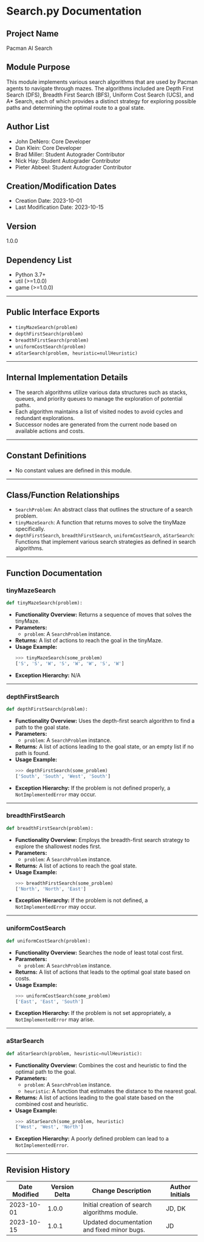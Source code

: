 # Search.py Documentation

## Project Name
Pacman AI Search

## Module Purpose
This module implements various search algorithms that are used by Pacman agents to navigate through mazes. The algorithms included are Depth First Search (DFS), Breadth First Search (BFS), Uniform Cost Search (UCS), and A* Search, each of which provides a distinct strategy for exploring possible paths and determining the optimal route to a goal state.

## Author List
- John DeNero: Core Developer
- Dan Klein: Core Developer
- Brad Miller: Student Autograder Contributor
- Nick Hay: Student Autograder Contributor
- Pieter Abbeel: Student Autograder Contributor

## Creation/Modification Dates
- Creation Date: 2023-10-01
- Last Modification Date: 2023-10-15

## Version
1.0.0

## Dependency List
- Python 3.7+
- util (>=1.0.0)
- game (>=1.0.0)

---

## Public Interface Exports
- `tinyMazeSearch(problem)`
- `depthFirstSearch(problem)`
- `breadthFirstSearch(problem)`
- `uniformCostSearch(problem)`
- `aStarSearch(problem, heuristic=nullHeuristic)`

---

## Internal Implementation Details
- The search algorithms utilize various data structures such as stacks, queues, and priority queues to manage the exploration of potential paths.
- Each algorithm maintains a list of visited nodes to avoid cycles and redundant explorations.
- Successor nodes are generated from the current node based on available actions and costs.

---

## Constant Definitions
- No constant values are defined in this module.

---

## Class/Function Relationships
- `SearchProblem`: An abstract class that outlines the structure of a search problem.
- `tinyMazeSearch`: A function that returns moves to solve the tinyMaze specifically.
- `depthFirstSearch`, `breadthFirstSearch`, `uniformCostSearch`, `aStarSearch`: Functions that implement various search strategies as defined in search algorithms.

---

## Function Documentation

### tinyMazeSearch
```python
def tinyMazeSearch(problem):
```
- **Functionality Overview:** Returns a sequence of moves that solves the tinyMaze. 
- **Parameters:**
    - `problem`: A `SearchProblem` instance.
- **Returns:** A list of actions to reach the goal in the tinyMaze.
- **Usage Example:**
    ```python
    >>> tinyMazeSearch(some_problem)
    ['S', 'S', 'W', 'S', 'W', 'W', 'S', 'W']
    ```
- **Exception Hierarchy:** N/A

---

### depthFirstSearch
```python
def depthFirstSearch(problem):
```
- **Functionality Overview:** Uses the depth-first search algorithm to find a path to the goal state.
- **Parameters:**
    - `problem`: A `SearchProblem` instance.
- **Returns:** A list of actions leading to the goal state, or an empty list if no path is found.
- **Usage Example:**
    ```python
    >>> depthFirstSearch(some_problem)
    ['South', 'South', 'West', 'South']
    ```
- **Exception Hierarchy:** If the problem is not defined properly, a `NotImplementedError` may occur.

---

### breadthFirstSearch
```python
def breadthFirstSearch(problem):
```
- **Functionality Overview:** Employs the breadth-first search strategy to explore the shallowest nodes first.
- **Parameters:**
    - `problem`: A `SearchProblem` instance.
- **Returns:** A list of actions to reach the goal state.
- **Usage Example:**
    ```python
    >>> breadthFirstSearch(some_problem)
    ['North', 'North', 'East']
    ```
- **Exception Hierarchy:** If the problem is not defined, a `NotImplementedError` may occur.

---

### uniformCostSearch
```python
def uniformCostSearch(problem):
```
- **Functionality Overview:** Searches the node of least total cost first.
- **Parameters:**
    - `problem`: A `SearchProblem` instance.
- **Returns:** A list of actions that leads to the optimal goal state based on costs.
- **Usage Example:**
    ```python
    >>> uniformCostSearch(some_problem)
    ['East', 'East', 'South']
    ```
- **Exception Hierarchy:** If the problem is not set appropriately, a `NotImplementedError` may arise.

---

### aStarSearch
```python
def aStarSearch(problem, heuristic=nullHeuristic):
```
- **Functionality Overview:** Combines the cost and heuristic to find the optimal path to the goal.
- **Parameters:**
    - `problem`: A `SearchProblem` instance.
    - `heuristic`: A function that estimates the distance to the nearest goal.
- **Returns:** A list of actions leading to the goal state based on the combined cost and heuristic.
- **Usage Example:**
    ```python
    >>> aStarSearch(some_problem, heuristic)
    ['West', 'West', 'North']
    ```
- **Exception Hierarchy:** A poorly defined problem can lead to a `NotImplementedError`.

---

## Revision History

| Date Modified   | Version Delta | Change Description                                | Author Initials |
|------------------|---------------|---------------------------------------------------|------------------|
| 2023-10-01       | 1.0.0         | Initial creation of search algorithms module.     | JD, DK           |
| 2023-10-15       | 1.0.1         | Updated documentation and fixed minor bugs.       | JD               |